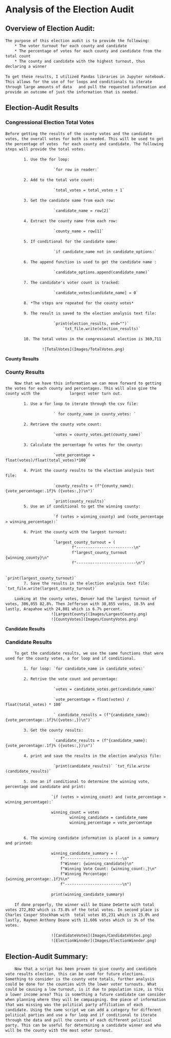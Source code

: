 # **Analysis of the Election Audit**

## **Overview of Election Audit:**
	The purpose of this election audit is to provide the following:
		* The voter turnout for each county and candidate
		* The percentage of votes for each county and candidate from the total count
		* The county and candidate with the highest turnout, thus declaring a winner

	To get these results, I utilized Pandas libraries in Jupyter notebook. This allows for the use of for loops and conditionals to iterate through large amounts of data 	and pull the requested information and provide an outcome of just the information that is needed.  

## **Election-Audit Results**
	
### Congressional Election Total Votes

	Before getting the results of the county votes and the candidate votes, the overall votes for both is needed. This will be used to get the percentage of votes 	for each county and candidate. The following steps will provide the total votes.  
			
			1. Use the for loop: 
	
						 `for row in reader:`
			
			2. Add to the total vote count: 

						 `total_votes = total_votes + 1`
			
			3. Get the candidate name from each row: 

						 `candidate_name = row[2]`
			
			4. Extract the county name from each row: 

						 `county_name = row[1]`
			
			5. If conditional for the candidate name: 

						 `if candidate_name not in candidate_options:`
			
			6. The append function is used to get the candidate name : 

						 `candidate_options.append(candidate_name)`
			
			7. The candidate's voter count is tracked: 

						 `candidate_votes[candidate_name] = 0`
			
			8. *The steps are repeated for the county votes* 
			
			9. The result is saved to the election analysis text file: 

						 `print(election_results, end="")`
    						 `txt_file.write(election_results)`
			
			10. The total votes in the congressional election is 369,711
						 
					![TotalVotes](Images/TotalVotes.png)

**County Results**

### County Results


		Now that we have this information we can move forward to getting the votes for each county and percentages. This will also give the county with the 			largest voter turn out. 
			
			1. Use a for loop to iterate through the csv file: 
						 
						 ` for county_name in county_votes: `
			
			2. Retrieve the county vote count: 
						 
						 `votes = county_votes.get(county_name)`
			
			3. Calculate the percentage fo votes for the county: 
			
						 `vote_percentage = float(votes)/float(total_votes)*100`
			
			4. Print the county results to the election analysis text file: 
						 
						 `county_results = (f"{county_name}: {vote_percentage:.1f}% ({votes:,})\n")`
    									
						 `print(county_results)`
			5. Use an if conditional to get the winning county: 
						 
						 `f (votes > winning_county) and (vote_percentage > winning_percentage):`
			
			6. Print the county with the largest turnout: 
						 
						 `largest_county_turnout = (
            					 f"-------------------------\n"
            					 f"largest_county_turnout {winning_county}\n"
            					 f"--------------------------\n")
    
    											`print(largest_county_turnout)`
			7. Save the results in the election analysis text file: `txt_file.write(largest_county_turnout)`
		
		Looking at the county votes, Denver had the largest turnout of votes, 306,055 82.8%. Then Jefferson with 38,855 votes, 10.5% and lastly, Arapahoe with 24,801 which is 6.7% percent.
						![LargestCounty](Images/LargestCounty.png)
						![CountyVotes](Images/CountyVotes.png)


**Candidate Results**

### Candidate Results

	
		To get the candidate results, we use the same functions that were used for the county votes, a for loop and if conditional.

			1. for loop: `for candidate_name in candidate_votes:`
			
			2. Retrive the vote count and percentage: 
						 
						 `votes = candidate_votes.get(candidate_name)`
								 
						 `vote_percentage = float(votes) / float(total_votes) * 100`
						 
						 ` candidate_results = (f"{candidate_name}: {vote_percentage:.1f}%({votes:,})\n")`
			
			3. Get the county results: 
						 
						 `candidate_results = (f"{candidate_name}: {vote_percentage:.1f}% ({votes:,})\n")`
			
			4. print and save the results in the election analysis file: 
						 
						 `print(candidate_results)` `txt_file.write															 (candidate_results)`
			
			5. Use an if conditional to determine the winning vote, percentage and candidate and print: 
					
						`if (votes > winning_count) and (vote_percentage > winning_percentage):`
            
						winning_count = votes
            					winning_candidate = candidate_name
            					winning_percentage = vote_percentage
							 
			
			6. The winning candidate information is placed in a summary and printed:
  
						winning_candidate_summary = (
        					f"-------------------------\n"
        					f"Winner: {winning_candidate}\n"
        					f"Winning Vote Count: {winning_count:,}\n"
        					f"Winning Percentage: {winning_percentage:.1f}%\n"
        					f"-------------------------\n")
    
    					print(winning_candidate_summary)

		If done properly, the winner will be Diane DeGette with total votes 272,892 which is 73.8% of the total votes. In second place is Charles Casper Stockham with 	total votes 85,231 which is 23.0% and lastly, Raymon Anthony Doane with 11,606 votes which is 3% of the votes. 	  
			
						![CandidateVotes](Images/CandidateVotes.png)
						![ElectionWinnder](Images/ElectionWinnder.png)
   
				 
## Election-Audit Summary:

		Now that a script has been proven to give county and candidate vote results election, this can be used for future elections. Something to consider is the county vote totals, further analysis could be done for the counties with the lower voter turnouts. What could be causing a low turnout, is it due to population size, is this a lower income area? This is something a future candidate can consider when planning where they will be campaigning. One piece of information  that was missing was the political party affiliation of each candidate. Using the same script we can add a category for different political parties and use a for loop and if conditional to iterate through the data and pull the counts of each different political party. This can be useful for determining a candidate winner and who will be the county with the most voter turnout. 




		


		




